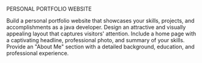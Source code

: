 
PERSONAL PORTFOLIO WEBSITE

Build a personal portfolio website that showcases your skills, projects, and accomplishments as a java developer. Design an attractive and visually appealing layout that captures visitors' attention. Include a home page with a captivating headline, professional photo, and summary of your skills. Provide an "About Me" section with a detailed background, education, and professional experience.
